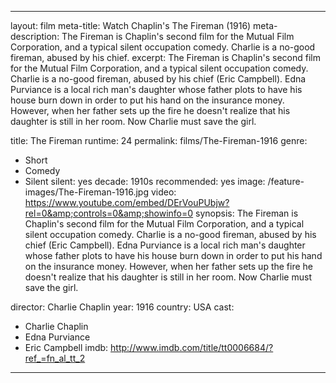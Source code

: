 ---

layout: film
meta-title: Watch Chaplin's The Fireman (1916)
meta-description:  The Fireman is Chaplin's second film for the Mutual Film Corporation, and a typical silent occupation comedy. Charlie is a no-good fireman, abused by his chief.
excerpt: The Fireman is Chaplin's second film for the Mutual Film Corporation, and a typical silent occupation comedy. Charlie is a no-good fireman, abused by his chief (Eric Campbell). Edna Purviance is a local rich man's daughter whose father plots to have his house burn down in order to put his hand on the insurance money. However, when her father sets up the fire he doesn't realize that his daughter is still in her room. Now Charlie must save the girl.

title: The Fireman
runtime: 24
permalink: films/The-Fireman-1916
genre: 
- Short
- Comedy 
- Silent
silent: yes
decade: 1910s
recommended: yes
image: /feature-images/The-Fireman-1916.jpg
video: https://www.youtube.com/embed/DErVouPUbjw?rel=0&amp;controls=0&amp;showinfo=0
synopsis: The Fireman is Chaplin's second film for the Mutual Film Corporation, and a typical silent occupation comedy. Charlie is a no-good fireman, abused by his chief (Eric Campbell). Edna Purviance is a local rich man's daughter whose father plots to have his house burn down in order to put his hand on the insurance money. However, when her father sets up the fire he doesn't realize that his daughter is still in her room. Now Charlie must save the girl.

director: Charlie Chaplin
year: 1916
country: USA
cast: 
- Charlie Chaplin
- Edna Purviance
- Eric Campbell
imdb: http://www.imdb.com/title/tt0006684/?ref_=fn_al_tt_2

---